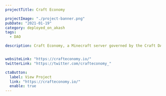 ```yaml
---
projectTitle: Craft Economy

projectImage: "./project-banner.png"
pubDate: "2021-01-19"
category: deployed_on_akash
tags:
  - DAO

description: Craft Economy, a Minecraft server governed by the Craft DAO. Craft Economy runs their Minecraft servers on Akash.


websiteLink: "https://crafteconomy.io/"
twitterLink: "https://twitter.com/crafteconomy_"

ctaButton:
  label: View Project
  link: "https://crafteconomy.io/"
  enable: true
---
```

